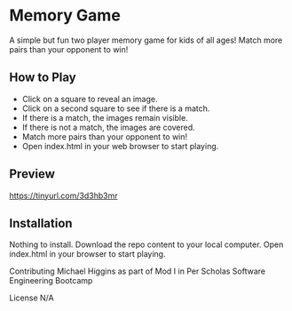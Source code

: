 # Memory Game

A simple but fun two player memory game for kids of all ages! Match more pairs than your opponent to win!

## How to Play

- Click on a square to reveal an image.
- Click on a second square to see if there is a match.
- If there is a match, the images remain visible.
- If there is not a match, the images are covered.
- Match more pairs than your opponent to win!
- Open index.html in your web browser to start playing.

## Preview

https://tinyurl.com/3d3hb3mr

## Installation

Nothing to install. Download the repo content to your local computer. Open index.html in your browser to start playing.

Contributing
Michael Higgins as part of Mod I in Per Scholas Software Engineering Bootcamp

License
N/A
